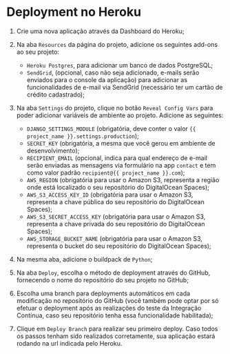 # Deployment no Heroku

1. Crie uma nova aplicação através da Dashboard do Heroku;

2. Na aba `Resources` da página do projeto, adicione os seguintes add-ons ao seu projeto:
    * `Heroku Postgres`, para adicionar um banco de dados PostgreSQL;
    * `SendGrid`, (opcional, caso não seja adicionado, e-mails serão enviados para o console da aplicação) para adicionar as funcionalidades de e-mail via SendGrid (necessário ter um cartão de crédito cadastrado);

3. Na aba `Settings` do projeto, clique no botão `Reveal Config Vars` para poder adicionar variáveis de ambiente ao projeto. Adicione as seguintes:
    * `DJANGO_SETTINGS_MODULE` (obrigatória, deve conter o valor `{{ project_name }}.settings.production`);
    * `SECRET_KEY` (obrigatória, a mesma que você gerou em ambiente de desenvolvimento);
    * `RECIPIENT_EMAIL` (opcional, indica para qual endereço de e-mail serão enviadas as mensagens via formulário na app `contact` e tem como valor padrão `recipient@{{ project_name }}.com`);
    * `AWS_REGION` (obrigatória para usar o Amazon S3, representa a região onde está localizado o seu repositório do DigitalOcean Spaces);
    * `AWS_S3_ACCESS_KEY_ID` (obrigatória para usar o Amazon S3, representa a chave pública do seu repositório do DigitalOcean Spaces);
    * `AWS_S3_SECRET_ACCESS_KEY` (obrigatória para usar o Amazon S3, representa a chave privada do seu repositório do DigitalOcean Spaces);
    * `AWS_STORAGE_BUCKET_NAME` (obrigatória para usar o Amazon S3, representa o bucket do seu repositório do DigitalOcean Spaces);

4. Na mesma aba, adicione o buildpack de `Python`;

5. Na aba `Deploy`, escolha o método de deployment através do GitHub, fornecendo o nome do repositório do seu projeto no GitHub;

6. Escolha uma branch para deployments automáticos em cada modificação no repositório do GitHub (você também pode optar por só efetuar o deployment após as realizações do teste da Integração Contínua, caso seu repositório tenha essa funcionalidade habilitada);

7. Clique em `Deploy Branch` para realizar seu primeiro deploy. Caso todos os passos tenham sido realizados corretamente, sua aplicação estará rodando na url indicada pelo Heroku.
